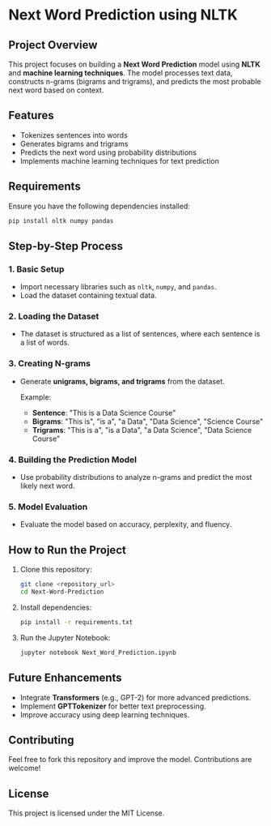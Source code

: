 # Next Word Prediction using NLTK

## Project Overview
This project focuses on building a **Next Word Prediction** model using **NLTK** and **machine learning techniques**. The model processes text data, constructs n-grams (bigrams and trigrams), and predicts the most probable next word based on context.

## Features
- Tokenizes sentences into words
- Generates bigrams and trigrams
- Predicts the next word using probability distributions
- Implements machine learning techniques for text prediction

## Requirements
Ensure you have the following dependencies installed:

```bash
pip install nltk numpy pandas
```

## Step-by-Step Process

### 1. Basic Setup
- Import necessary libraries such as `nltk`, `numpy`, and `pandas`.
- Load the dataset containing textual data.

### 2. Loading the Dataset
- The dataset is structured as a list of sentences, where each sentence is a list of words.

### 3. Creating N-grams
- Generate **unigrams, bigrams, and trigrams** from the dataset.
  
  Example:
  - **Sentence**: "This is a Data Science Course"
  - **Bigrams**: "This is", "is a", "a Data", "Data Science", "Science Course"
  - **Trigrams**: "This is a", "is a Data", "a Data Science", "Data Science Course"

### 4. Building the Prediction Model
- Use probability distributions to analyze n-grams and predict the most likely next word.

### 5. Model Evaluation
- Evaluate the model based on accuracy, perplexity, and fluency.

## How to Run the Project
1. Clone this repository:
   ```bash
   git clone <repository_url>
   cd Next-Word-Prediction
   ```
2. Install dependencies:
   ```bash
   pip install -r requirements.txt
   ```
3. Run the Jupyter Notebook:
   ```bash
   jupyter notebook Next_Word_Prediction.ipynb
   ```

## Future Enhancements
- Integrate **Transformers** (e.g., GPT-2) for more advanced predictions.
- Implement **GPTTokenizer** for better text preprocessing.
- Improve accuracy using deep learning techniques.

## Contributing
Feel free to fork this repository and improve the model. Contributions are welcome!

## License
This project is licensed under the MIT License.

